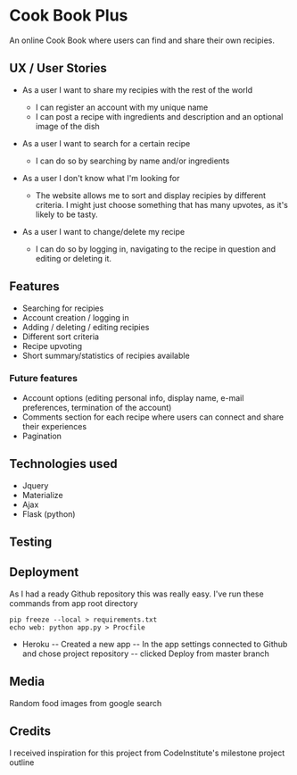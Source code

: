 
# Cook Book Plus
An online Cook Book where users can find and share their own recipies.

## UX / User Stories

- As a user I want to share my recipies with the rest of the world
	- I can register an account with my unique name
	- I can post a recipe with ingredients and description and an optional image of the dish

- As a user I want to search for a certain recipe
	- I can do so by searching by name and/or ingredients

- As a user I don't know what I'm looking for
	- The website allows me to sort and display recipies by different criteria. I might just choose something that has many upvotes, as it's likely to be tasty.

- As a user I want to change/delete my recipe
	- I can do so by logging in, navigating to the recipe in question and editing or deleting it.


## Features

- Searching for recipies
- Account creation / logging in
- Adding / deleting / editing recipies
- Different sort criteria
- Recipe upvoting
- Short summary/statistics of recipies available

### Future features

- Account options (editing personal info, display name, e-mail preferences, termination of the account)
- Comments section for each recipe where users can connect and share their experiences
- Pagination

## Technologies used

- Jquery
- Materialize
- Ajax
- Flask (python)

## Testing

## Deployment

As I had a ready Github repository this was really easy.  I've run these commands from app root directory
```
pip freeze --local > requirements.txt
echo web: python app.py > Procfile
```
- Heroku
-- Created a new app
-- In the app settings connected to Github and chose project repository
-- clicked Deploy from master branch


## Media
Random food images from google search

## Credits
I received inspiration for this project from CodeInstitute's milestone project outline